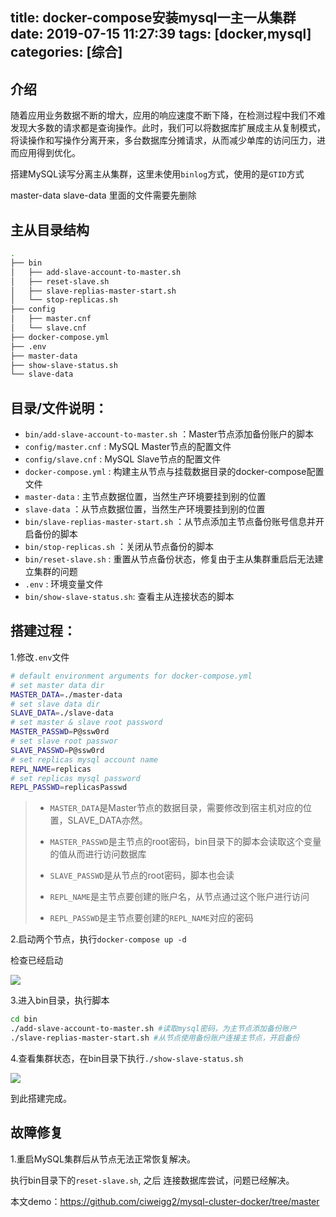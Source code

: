title: docker-compose安装mysql一主一从集群
date: 2019-07-15 11:27:39
tags: [docker,mysql]
categories: [综合]
---
## 介绍

随着应用业务数据不断的增大，应用的响应速度不断下降，在检测过程中我们不难发现大多数的请求都是查询操作。此时，我们可以将数据库扩展成主从复制模式，将读操作和写操作分离开来，多台数据库分摊请求，从而减少单库的访问压力，进而应用得到优化。

搭建MySQL读写分离主从集群，这里未使用`binlog`方式，使用的是`GTID`方式

master-data slave-data 里面的文件需要先删除

<!--more-->

## 主从目录结构

```bash
.
├── bin
│   ├── add-slave-account-to-master.sh
│   ├── reset-slave.sh
│   ├── slave-replias-master-start.sh
│   └── stop-replicas.sh
├── config
│   ├── master.cnf
│   └── slave.cnf
├── docker-compose.yml
├── .env
├── master-data
├── show-slave-status.sh
└── slave-data
```

## 目录/文件说明：

- `bin/add-slave-account-to-master.sh` ：Master节点添加备份账户的脚本
- `config/master.cnf` : MySQL Master节点的配置文件
- `config/slave.cnf` : MySQL Slave节点的配置文件
- `docker-compose.yml` :  构建主从节点与挂载数据目录的docker-compose配置文件
- `master-data` : 主节点数据位置，当然生产环境要挂到别的位置
- `slave-data` ：从节点数据位置，当然生产环境要挂到别的位置
- `bin/slave-replias-master-start.sh` ：从节点添加主节点备份账号信息并开启备份的脚本
- `bin/stop-replicas.sh` ：关闭从节点备份的脚本
- `bin/reset-slave.sh` : 重置从节点备份状态，修复由于主从集群重启后无法建立集群的问题
- `.env` : 环境变量文件
- ` bin/show-slave-status.sh `: 查看主从连接状态的脚本

## 搭建过程：

1.修改`.env`文件

```bash
# default environment arguments for docker-compose.yml
# set master data dir
MASTER_DATA=./master-data
# set slave data dir
SLAVE_DATA=./slave-data
# set master & slave root password
MASTER_PASSWD=P@ssw0rd
# set slave root passwor
SLAVE_PASSWD=P@ssw0rd
# set replicas mysql account name
REPL_NAME=replicas
# set replicas mysql password
REPL_PASSWD=replicasPasswd
```

> - `MASTER_DATA`是Master节点的数据目录，需要修改到宿主机对应的位置，SLAVE_DATA亦然。
>
> - `MASTER_PASSWD`是主节点的root密码，bin目录下的脚本会读取这个变量的值从而进行访问数据库
> - `SLAVE_PASSWD`是从节点的root密码，脚本也会读
> - `REPL_NAME`是主节点要创建的账户名，从节点通过这个账户进行访问
> - `REPL_PASSWD`是主节点要创建的`REPL_NAME`对应的密码

2.启动两个节点，执行`docker-compose up -d`

检查已经启动

![](/images/1149398-20190705165416268-583688376.png)

3.进入bin目录，执行脚本

```bash
cd bin
./add-slave-account-to-master.sh #读取mysql密码，为主节点添加备份账户
./slave-replias-master-start.sh #从节点使用备份账户连接主节点，开启备份
```

4.查看集群状态，在bin目录下执行`./show-slave-status.sh`

![](/images/1149398-20190705181450047-1683700564.png)

到此搭建完成。

## 故障修复

1.重启MySQL集群后从节点无法正常恢复解决。

执行bin目录下的`reset-slave.sh`, 之后 连接数据库尝试，问题已经解决。

本文demo：https://github.com/ciweigg2/mysql-cluster-docker/tree/master